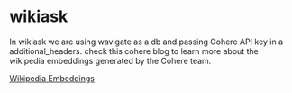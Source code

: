 # wikiask

In wikiask we are using wavigate as a db and passing Cohere API key in a additional_headers.
check this cohere blog to learn more about the wikipedia embeddings generated by the Cohere team.

[Wikipedia Embeddings](https://txt.cohere.com/embedding-archives-wikipedia/)
